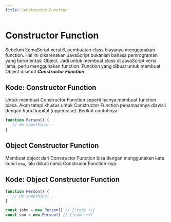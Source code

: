 ```yaml
---
title: Constructor Function
---
```


# Constructor Function

Sebelum EcmaScript versi 6, pembuatan class biasanya menggunakan function. Hal ini dikarenakan JavaScript bukanlah bahasa pemrograman yang berorientasi Object. Jadi untuk membuat class di JavaScript versi lama, perlu menggunakan function. Function yang dibuat untuk membuat Object disebut **_Constructor Function_**.

## Kode: Constructor Function

Untuk membuat Constructor Function seperti halnya membuat function biasa. Akan tetapi khusus untuk Constructor Function penamaannya diawali dengan huruf kapital (uppercase). Berikut contohnya:

```js
function Person() {
   // do something...
}
```

## Object Constructor Function

Membuat object dari Constructor Function bisa dengan menggunakan kata kunci `new`, lalu diikuti nama Construcor Function-nya.

## Kode: Object Constructor Function

```js
function Person() {
   // do something...
}

const john = new Person() // [!code ++]
const son = new Person() // [!code ++]
```